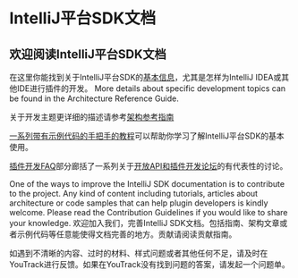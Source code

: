 # IntelliJ平台SDK文档
## 欢迎阅读IntelliJ平台SDK文档

在这里你能找到关于IntelliJ平台SDK的[基本信息](http://www.jetbrains.org/intellij/sdk/docs/basics.html)，尤其是怎样为IntelliJ IDEA或其他IDE进行插件的开发。
More details about specific development topics can be found in the Architecture Reference Guide.

关于开发主题更详细的描述请参考[架构参考指南](http://www.jetbrains.org/intellij/sdk/docs/reference_guide.html)


[一系列带有示例代码的手把手的教程](http://www.jetbrains.org/intellij/sdk/docs/tutorials.html)可以帮助你学习了解IntelliJ平台SDK的基本使用。

[插件开发FAQ](http://www.jetbrains.org/intellij/sdk/docs/faq.html)部分廊括了一系列关于[开放API和插件开发论坛](https://intellij-support.jetbrains.com/hc/en-us/community/topics/200366979-IntelliJ-IDEA-Open-API-and-Plugin-Development)的有代表性的讨论。

One of the ways to improve the IntelliJ SDK documentation is to contribute to the project. Any kind of content including tutorials, articles about architecture or code samples that can help plugin developers is kindly welcome. Please read the Contribution Guidelines if you would like to share your knowledge.
欢迎加入我们，完善IntelliJ SDK文档。包括指南、架构文章或者示例代码等任意能使得文档完善的地方。贡献请阅读贡献指南。

如遇到不清晰的内容、过时的材料、样式问题或者其他任何不足，请及时在YouTrack进行反馈。如果在YouTrack没有找到问题的答案，请发起一个问题单。


